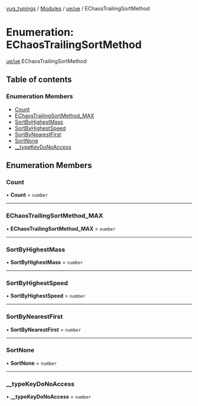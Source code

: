 [yug_typings](../README.md) / [Modules](../modules.md) / [ue/ue](../modules/ue_ue.md) / EChaosTrailingSortMethod

# Enumeration: EChaosTrailingSortMethod

[ue/ue](../modules/ue_ue.md).EChaosTrailingSortMethod

## Table of contents

### Enumeration Members

- [Count](ue_ue.EChaosTrailingSortMethod.md#count)
- [EChaosTrailingSortMethod\_MAX](ue_ue.EChaosTrailingSortMethod.md#echaostrailingsortmethod_max)
- [SortByHighestMass](ue_ue.EChaosTrailingSortMethod.md#sortbyhighestmass)
- [SortByHighestSpeed](ue_ue.EChaosTrailingSortMethod.md#sortbyhighestspeed)
- [SortByNearestFirst](ue_ue.EChaosTrailingSortMethod.md#sortbynearestfirst)
- [SortNone](ue_ue.EChaosTrailingSortMethod.md#sortnone)
- [\_\_typeKeyDoNoAccess](ue_ue.EChaosTrailingSortMethod.md#__typekeydonoaccess)

## Enumeration Members

### Count

• **Count** = `number`

___

### EChaosTrailingSortMethod\_MAX

• **EChaosTrailingSortMethod\_MAX** = `number`

___

### SortByHighestMass

• **SortByHighestMass** = `number`

___

### SortByHighestSpeed

• **SortByHighestSpeed** = `number`

___

### SortByNearestFirst

• **SortByNearestFirst** = `number`

___

### SortNone

• **SortNone** = `number`

___

### \_\_typeKeyDoNoAccess

• **\_\_typeKeyDoNoAccess** = `number`
